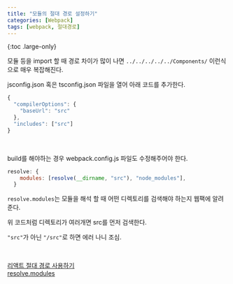 ```yaml
---
title: "모듈의 절대 경로 설정하기"
categories: [Webpack]
tags: [webpack, 절대경로]
---
```


{:toc .large-only}

모듈 등을 import 할 때 경로 차이가 많이 나면 `../../../../../Components/` 이런식으로 매우 복잡해진다.

jsconfig.json 혹은 tsconfig.json 파일을 열어 아래 코드를 추가한다.

```js
{
  "compilerOptions": {
    "baseUrl": "src"
  },
  "includes": ["src"]
}
```

<br/>

build를 해야하는 경우 webpack.config.js 파일도 수정해주어야 한다.

```js
resolve: {
    modules: [resolve(__dirname, "src"), "node_modules"],
  }
```

`resolve.modules`는 모듈을 해석 할 때 어떤 디렉토리를 검색해야 하는지 웹팩에 알려준다.

위 코드처럼 디렉토리가 여러개면 src를 먼저 검색한다.

`"src"`가 아닌 `"/src"`로 하면 에러 나니 조심.

<br/>

[리액트 절대 경로 사용하기](https://www.imkh.dev/react-absolute-path/)<br/>
[resolve.modules](https://webpack.js.org/configuration/resolve/#resolvemodules)
